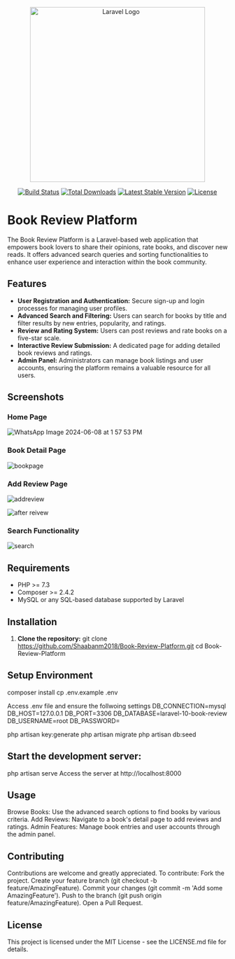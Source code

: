 <p align="center"><a href="https://laravel.com" target="_blank"><img src="https://raw.githubusercontent.com/laravel/art/master/logo-lockup/5%20SVG/2%20CMYK/1%20Full%20Color/laravel-logolockup-cmyk-red.svg" width="400" alt="Laravel Logo"></a></p>

<p align="center">
<a href="https://github.com/laravel/framework/actions"><img src="https://github.com/laravel/framework/workflows/tests/badge.svg" alt="Build Status"></a>
<a href="https://packagist.org/packages/laravel/framework"><img src="https://img.shields.io/packagist/dt/laravel/framework" alt="Total Downloads"></a>
<a href="https://packagist.org/packages/laravel/framework"><img src="https://img.shields.io/packagist/v/laravel/framework" alt="Latest Stable Version"></a>
<a href="https://packagist.org/packages/laravel/framework"><img src="https://img.shields.io/packagist/l/laravel/framework" alt="License"></a>
</p>

# Book Review Platform

The Book Review Platform is a Laravel-based web application that empowers book lovers to share their opinions, rate books, and discover new reads. It offers advanced search queries and sorting functionalities to enhance user experience and interaction within the book community.

## Features

- **User Registration and Authentication:** Secure sign-up and login processes for managing user profiles.
- **Advanced Search and Filtering:** Users can search for books by title and filter results by new entries, popularity, and ratings.
- **Review and Rating System:** Users can post reviews and rate books on a five-star scale.
- **Interactive Review Submission:** A dedicated page for adding detailed book reviews and ratings.
- **Admin Panel:** Administrators can manage book listings and user accounts, ensuring the platform remains a valuable resource for all users.

## Screenshots

### Home Page
![WhatsApp Image 2024-06-08 at 1 57 53 PM](https://github.com/Shaabanm2018/Book-Review-Platform/assets/76607364/60634a74-a8b7-4f9e-bf58-96d2bacd2839)


### Book Detail Page
![bookpage](https://github.com/Shaabanm2018/Book-Review-Platform/assets/76607364/549a544d-7f65-4942-9ca5-bfbe8c619f8f)


### Add Review Page
![addreview](https://github.com/Shaabanm2018/Book-Review-Platform/assets/76607364/c1393e8e-675f-4ddc-9b58-00b8c6434047)


![after reivew](https://github.com/Shaabanm2018/Book-Review-Platform/assets/76607364/69ef78f2-66a2-470b-8fe0-fb6d38171fe4)


### Search Functionality 
![search](https://github.com/Shaabanm2018/Book-Review-Platform/assets/76607364/b4ef5f89-277c-4398-9fd7-7c8552de2c1b)


## Requirements

- PHP >= 7.3
- Composer >= 2.4.2
- MySQL or any SQL-based database supported by Laravel

## Installation

1. **Clone the repository:**
   git clone https://github.com/Shaabanm2018/Book-Review-Platform.git
   cd Book-Review-Platform

## Setup Environment
composer install
cp .env.example .env

Access .env file and ensure the follwoing settings
DB_CONNECTION=mysql
DB_HOST=127.0.0.1
DB_PORT=3306
DB_DATABASE=laravel-10-book-review
DB_USERNAME=root
DB_PASSWORD=

php artisan key:generate
php artisan migrate
php artisan db:seed

## Start the development server:
php artisan serve
Access the server at http://localhost:8000

## Usage
Browse Books: Use the advanced search options to find books by various criteria.
Add Reviews: Navigate to a book's detail page to add reviews and ratings.
Admin Features: Manage book entries and user accounts through the admin panel.

## Contributing
Contributions are welcome and greatly appreciated. To contribute:
Fork the project.
Create your feature branch (git checkout -b feature/AmazingFeature).
Commit your changes (git commit -m 'Add some AmazingFeature').
Push to the branch (git push origin feature/AmazingFeature).
Open a Pull Request.

## License
This project is licensed under the MIT License - see the LICENSE.md file for details.
